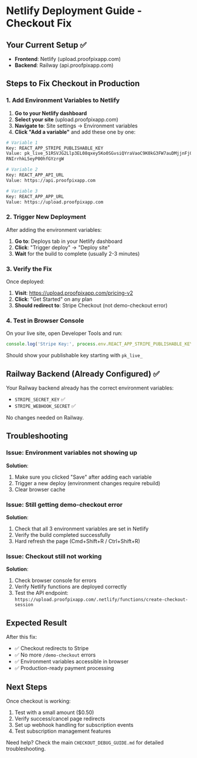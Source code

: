 # Netlify Deployment Guide - Checkout Fix

## Your Current Setup ✅
- **Frontend**: Netlify (upload.proofpixapp.com)
- **Backend**: Railway (api.proofpixapp.com)

## Steps to Fix Checkout in Production

### 1. Add Environment Variables to Netlify

1. **Go to your Netlify dashboard**
2. **Select your site** (upload.proofpixapp.com)
3. **Navigate to**: Site settings → Environment variables
4. **Click "Add a variable"** and add these one by one:

```bash
# Variable 1
Key: REACT_APP_STRIPE_PUBLISHABLE_KEY
Value: pk_live_51RSVJG2Llp3EL08qxey5Ko0SGvsiQYraVaoC9K0kG3FW7auDMjjnFjGFFYahbhRRI8wySRUYJoWl
RNIrrhkL5eyP00hfGYzrgW

# Variable 2  
Key: REACT_APP_API_URL
Value: https://api.proofpixapp.com

# Variable 3
Key: REACT_APP_APP_URL
Value: https://upload.proofpixapp.com
```

### 2. Trigger New Deployment

After adding the environment variables:

1. **Go to**: Deploys tab in your Netlify dashboard
2. **Click**: "Trigger deploy" → "Deploy site"
3. **Wait** for the build to complete (usually 2-3 minutes)

### 3. Verify the Fix

Once deployed:

1. **Visit**: https://upload.proofpixapp.com/pricing-v2
2. **Click**: "Get Started" on any plan
3. **Should redirect to**: Stripe Checkout (not demo-checkout error)

### 4. Test in Browser Console

On your live site, open Developer Tools and run:
```javascript
console.log('Stripe Key:', process.env.REACT_APP_STRIPE_PUBLISHABLE_KEY);
```

Should show your publishable key starting with `pk_live_`

## Railway Backend (Already Configured) ✅

Your Railway backend already has the correct environment variables:
- `STRIPE_SECRET_KEY` ✅
- `STRIPE_WEBHOOK_SECRET` ✅

No changes needed on Railway.

## Troubleshooting

### Issue: Environment variables not showing up
**Solution**: 
1. Make sure you clicked "Save" after adding each variable
2. Trigger a new deploy (environment changes require rebuild)
3. Clear browser cache

### Issue: Still getting demo-checkout error
**Solution**:
1. Check that all 3 environment variables are set in Netlify
2. Verify the build completed successfully
3. Hard refresh the page (Cmd+Shift+R / Ctrl+Shift+R)

### Issue: Checkout still not working
**Solution**:
1. Check browser console for errors
2. Verify Netlify functions are deployed correctly
3. Test the API endpoint: `https://upload.proofpixapp.com/.netlify/functions/create-checkout-session`

## Expected Result

After this fix:
- ✅ Checkout redirects to Stripe
- ✅ No more `/demo-checkout` errors  
- ✅ Environment variables accessible in browser
- ✅ Production-ready payment processing

## Next Steps

Once checkout is working:
1. Test with a small amount ($0.50)
2. Verify success/cancel page redirects
3. Set up webhook handling for subscription events
4. Test subscription management features

Need help? Check the main `CHECKOUT_DEBUG_GUIDE.md` for detailed troubleshooting. 